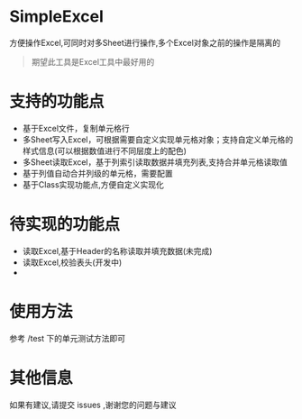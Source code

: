 # SimpleExcel
方便操作Excel,可同时对多Sheet进行操作,多个Excel对象之前的操作是隔离的

> 期望此工具是Excel工具中最好用的

# 支持的功能点
* 基于Excel文件，复制单元格行
* 多Sheet写入Excel，可根据需要自定义实现单元格对象；支持自定义单元格的样式信息(可以根据数值进行不同层度上的配色)
* 多Sheet读取Excel，基于列索引读取数据并填充列表,支持合并单元格读取值
* 基于列值自动合并列级的单元格，需要配置
* 基于Class实现功能点,方便自定义实现化

# 待实现的功能点
* 读取Excel,基于Header的名称读取并填充数据(未完成)
* 读取Excel,校验表头(开发中)
* 

# 使用方法
参考 /test 下的单元测试方法即可


# 其他信息
如果有建议,请提交 issues ,谢谢您的问题与建议